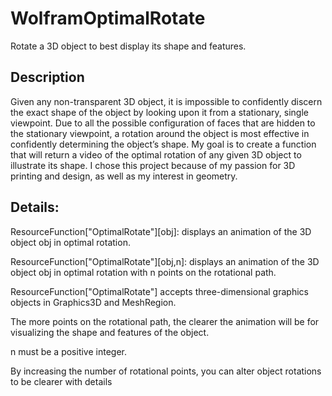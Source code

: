# WolframOptimalRotate
Rotate a 3D object to best display its shape and features.

## Description

Given any non-transparent 3D object, it is impossible to confidently discern the exact shape of the object by looking upon it from a stationary, single viewpoint. Due to all the possible configuration of faces that are hidden to the stationary viewpoint, a rotation around the object is most effective in confidently determining the object’s shape. My goal is to create a function that will return a video of the optimal rotation of any given 3D object to illustrate its shape. I chose this project because of my passion for 3D printing and design, as well as my interest in geometry.

## Details:

ResourceFunction["OptimalRotate"][obj]: displays an animation of the 3D object obj in optimal rotation.

ResourceFunction["OptimalRotate"][obj,n]: displays an animation of the 3D object obj in optimal rotation with n points on the rotational path.

ResourceFunction["OptimalRotate"] accepts three-dimensional graphics objects in Graphics3D and MeshRegion.

The more points on the rotational path, the clearer the animation will be for visualizing the shape and features of the object.

n must be a positive integer.

By increasing the number of rotational points, you can alter object rotations to be clearer with details
